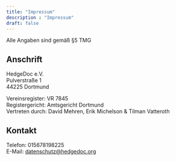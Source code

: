 ```yaml
---
title: "Impressum"
description : "Impressum"
draft: false
---
```

Alle Angaben sind gemäß §5 TMG

## Anschrift
HedgeDoc e.V.  
Pulverstraße 1  
44225 Dortmund

Vereinsregister: VR 7845  
Registergericht: Amtsgericht Dortmund  
Vertreten durch: David Mehren, Erik Michelson & Tilman Vatteroth

## Kontakt
Telefon: 015678198225  
E-Mail: datenschutz@hedgedoc.org
